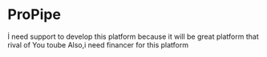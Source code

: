 # ProPipe
İ need support to develop this platform because it will be great platform that rival of You toube
Also,i need financer for this platform
